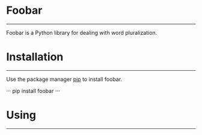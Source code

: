 #  **Foobar**
---
Foobar is a Python library for dealing with word pluralization.

#  **Installation**
---
Use the package manager [pip](https://pypi.org/project/pip/)  to install  foobar.

··· pip install foobar ···

#  **Using**
---

